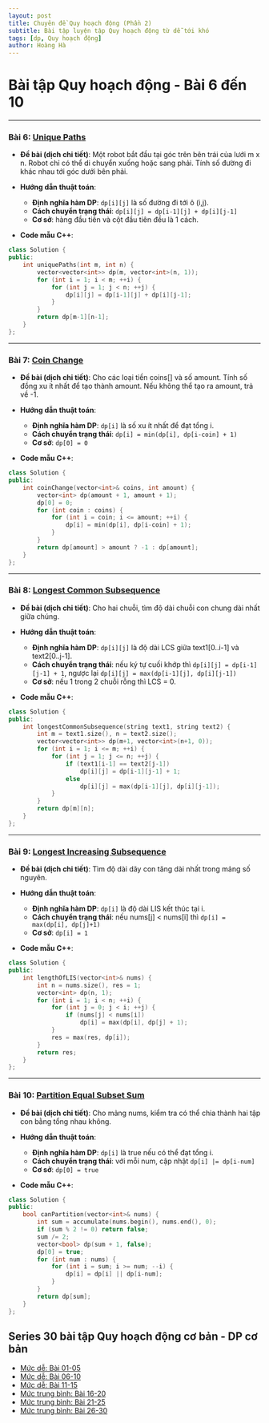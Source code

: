 ```yaml
---
layout: post
title: Chuyên đề Quy hoạch động (Phần 2)
subtitle: Bài tập luyện tập Quy hoạch động từ dễ tới khó
tags: [dp, Quy hoạch động]
author: Hoàng Hà
---
```


# Bài tập Quy hoạch động - Bài 6 đến 10

---

### Bài 6: [Unique Paths](https://leetcode.com/problems/unique-paths/)

- **Đề bài (dịch chi tiết)**:
  Một robot bắt đầu tại góc trên bên trái của lưới m x n. Robot chỉ có thể di chuyển xuống hoặc sang phải. Tính số đường đi khác nhau tới góc dưới bên phải.

- **Hướng dẫn thuật toán**:
  - **Định nghĩa hàm DP**: `dp[i][j]` là số đường đi tới ô (i,j).
  - **Cách chuyển trạng thái**: `dp[i][j] = dp[i-1][j] + dp[i][j-1]`
  - **Cơ sở**: hàng đầu tiên và cột đầu tiên đều là 1 cách.

- **Code mẫu C++**:
```cpp
class Solution {
public:
    int uniquePaths(int m, int n) {
        vector<vector<int>> dp(m, vector<int>(n, 1));
        for (int i = 1; i < m; ++i) {
            for (int j = 1; j < n; ++j) {
                dp[i][j] = dp[i-1][j] + dp[i][j-1];
            }
        }
        return dp[m-1][n-1];
    }
};
```

---

### Bài 7: [Coin Change](https://leetcode.com/problems/coin-change/)

- **Đề bài (dịch chi tiết)**:
  Cho các loại tiền coins[] và số amount. Tính số đồng xu ít nhất để tạo thành amount. Nếu không thể tạo ra amount, trả về -1.

- **Hướng dẫn thuật toán**:
  - **Định nghĩa hàm DP**: `dp[i]` là số xu ít nhất để đạt tổng i.
  - **Cách chuyển trạng thái**: `dp[i] = min(dp[i], dp[i-coin] + 1)`
  - **Cơ sở**: `dp[0] = 0`

- **Code mẫu C++**:
```cpp
class Solution {
public:
    int coinChange(vector<int>& coins, int amount) {
        vector<int> dp(amount + 1, amount + 1);
        dp[0] = 0;
        for (int coin : coins) {
            for (int i = coin; i <= amount; ++i) {
                dp[i] = min(dp[i], dp[i-coin] + 1);
            }
        }
        return dp[amount] > amount ? -1 : dp[amount];
    }
};
```

---

### Bài 8: [Longest Common Subsequence](https://leetcode.com/problems/longest-common-subsequence/)

- **Đề bài (dịch chi tiết)**:
  Cho hai chuỗi, tìm độ dài chuỗi con chung dài nhất giữa chúng.

- **Hướng dẫn thuật toán**:
  - **Định nghĩa hàm DP**: `dp[i][j]` là độ dài LCS giữa text1[0..i-1] và text2[0..j-1].
  - **Cách chuyển trạng thái**: nếu ký tự cuối khớp thì `dp[i][j] = dp[i-1][j-1] + 1`, ngược lại `dp[i][j] = max(dp[i-1][j], dp[i][j-1])`
  - **Cơ sở**: nếu 1 trong 2 chuỗi rỗng thì LCS = 0.

- **Code mẫu C++**:
```cpp
class Solution {
public:
    int longestCommonSubsequence(string text1, string text2) {
        int m = text1.size(), n = text2.size();
        vector<vector<int>> dp(m+1, vector<int>(n+1, 0));
        for (int i = 1; i <= m; ++i) {
            for (int j = 1; j <= n; ++j) {
                if (text1[i-1] == text2[j-1])
                    dp[i][j] = dp[i-1][j-1] + 1;
                else
                    dp[i][j] = max(dp[i-1][j], dp[i][j-1]);
            }
        }
        return dp[m][n];
    }
};
```

---

### Bài 9: [Longest Increasing Subsequence](https://leetcode.com/problems/longest-increasing-subsequence/)

- **Đề bài (dịch chi tiết)**:
  Tìm độ dài dãy con tăng dài nhất trong mảng số nguyên.

- **Hướng dẫn thuật toán**:
  - **Định nghĩa hàm DP**: `dp[i]` là độ dài LIS kết thúc tại i.
  - **Cách chuyển trạng thái**: nếu nums[j] < nums[i] thì `dp[i] = max(dp[i], dp[j]+1)`
  - **Cơ sở**: `dp[i] = 1`

- **Code mẫu C++**:
```cpp
class Solution {
public:
    int lengthOfLIS(vector<int>& nums) {
        int n = nums.size(), res = 1;
        vector<int> dp(n, 1);
        for (int i = 1; i < n; ++i) {
            for (int j = 0; j < i; ++j) {
                if (nums[j] < nums[i])
                    dp[i] = max(dp[i], dp[j] + 1);
            }
            res = max(res, dp[i]);
        }
        return res;
    }
};
```

---

### Bài 10: [Partition Equal Subset Sum](https://leetcode.com/problems/partition-equal-subset-sum/)

- **Đề bài (dịch chi tiết)**:
  Cho mảng nums, kiểm tra có thể chia thành hai tập con bằng tổng nhau không.

- **Hướng dẫn thuật toán**:
  - **Định nghĩa hàm DP**: `dp[i]` là true nếu có thể đạt tổng i.
  - **Cách chuyển trạng thái**: với mỗi num, cập nhật `dp[i] |= dp[i-num]`
  - **Cơ sở**: `dp[0] = true`

- **Code mẫu C++**:
```cpp
class Solution {
public:
    bool canPartition(vector<int>& nums) {
        int sum = accumulate(nums.begin(), nums.end(), 0);
        if (sum % 2 != 0) return false;
        sum /= 2;
        vector<bool> dp(sum + 1, false);
        dp[0] = true;
        for (int num : nums) {
            for (int i = sum; i >= num; --i) {
                dp[i] = dp[i] || dp[i-num];
            }
        }
        return dp[sum];
    }
};
```
## Series 30 bài tập Quy hoạch động cơ bản - DP cơ bản
- [Mức dễ: Bài 01-05](https://habelle.github.io/2025-04-27-chuyen-de-quy-hoach-dong-dp-01-05/)
- [Mức dễ: Bài 06-10](https://habelle.github.io/2025-04-27-chuyen-de-quy-hoach-dong-dp-06-10/)
- [Mức dễ: Bài 11-15](https://habelle.github.io/2025-04-27-chuyen-de-quy-hoach-dong-dp-11-15/)
- [Mức trung bình: Bài 16-20](https://habelle.github.io/2025-04-27-chuyen-de-quy-hoach-dong-dp-16-20/)
- [Mức trung bình: Bài 21-25](https://habelle.github.io/2025-04-27-chuyen-de-quy-hoach-dong-dp-21-25/)
- [Mức trung bình: Bài 26-30](https://habelle.github.io/2025-04-27-chuyen-de-quy-hoach-dong-dp-26-30/)
